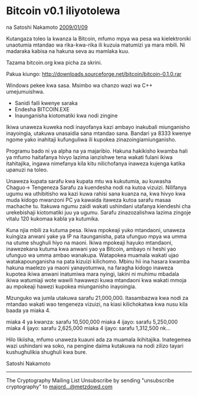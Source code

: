 # Bitcoin v0.1 iliyotolewa

na Satoshi Nakamoto [2009/01/09](https://web.archive.org/web/20190604064539/https://www.mail-archive.com/cryptography@metzdowd.com/msg10142.html)

<LanguageDropdown/>

Kutangaza toleo la kwanza la Bitcoin, mfumo mpya wa pesa wa kielektroniki unaotumia mtandao wa rika-kwa-rika ili kuzuia matumizi ya mara mbili. Ni madaraka kabisa na hakuna seva au mamlaka kuu.


Tazama bitcoin.org kwa picha za skrini.

Pakua kiungo:
http://downloads.sourceforge.net/bitcoin/bitcoin-0.1.0.rar

Windows pekee kwa sasa. Msimbo wa chanzo wazi wa C++ umejumuishwa.

- Sanidi faili kwenye saraka
- Endesha BITCOIN.EXE
- Inaunganisha kiotomatiki kwa nodi zingine

Ikiwa unaweza kuweka nodi inayofanya kazi ambayo inakubali miunganisho inayoingia, utakuwa unasaidia sana mtandao sana. Bandari ya 8333 kwenye ngome yako inahitaji kufunguliwa ili kupokea zinazoingiamiunganisho. 

Programu bado ni ya alpha na ya majaribio. Hakuna hakikisho kwamba hali ya mfumo haitafanya hivyo lazima ianzishwe tena wakati fulani ikiwa itahitajika, ingawa nimefanya kila kitu nilichofanya inaweza kujenga katika upanuzi na toleo.

Unaweza kupata sarafu kwa kupata mtu wa kukutumia, au kuwasha Chaguo-> Tengeneza
Sarafu za kuendesha nodi na kutoa vizuizi. Nilifanya ugumu wa uthibitisho wa kazi kuwa rahisi sana kuanza na, kwa hivyo kwa muda kidogo mwanzoni PC ya kawaida itaweza kutoa sarafu masaa machache tu. Itakuwa ngumu zaidi wakati ushindani utafanya kiendeshi cha urekebishaji kiotomatiki juu ya ugumu. Sarafu zinazozalishwa lazima zingoje vitalu 120 kukomaa kabla ya kutumika.

Kuna njia mbili za kutuma pesa. Ikiwa mpokeaji yuko mtandaoni, unaweza kuingiza anwani yake ya IP na itaunganisha, pata ufunguo mpya wa umma na utume shughuli hiyo na maoni. Ikiwa mpokeaji hayuko mtandaoni, inawezekana kutuma kwa anwani yao ya Bitcoin, ambayo ni heshi yao ufunguo wa umma ambao wanakupa. Watapokea muamala wakati ujao watakapounganisha na pata kizuizi kilichomo. Mbinu hii ina hasara kwamba hakuna maelezo ya maoni yanayotumwa, na faragha kidogo inaweza kupotea ikiwa anwani inatumiwa mara nyingi, lakini ni muhimu mbadala ikiwa watumiaji wote wawili hawawezi kuwa mtandaoni kwa wakati mmoja au mpokeaji hawezi kupokea
miunganisho inayoingia.

Mzunguko wa jumla utakuwa sarafu 21,000,000. Itasambazwa kwa nodi za mtandao wakati wao tengeneza vizuizi, na kiasi kilichokatwa kwa nusu kila baada ya miaka 4.

miaka 4 ya kwanza: sarafu 10,500,000
miaka 4 ijayo: sarafu 5,250,000
miaka 4 ijayo: sarafu 2,625,000
miaka 4 ijayo: sarafu 1,312,500
nk...

Hilo likiisha, mfumo unaweza kuauni ada za muamala ikihitajika. Inategemea wazi
ushindani wa soko, na pengine daima kutakuwa na nodi zilizo tayari kushughulikia shughuli kwa bure.

Satoshi Nakamoto

---------------------------------------------------------------------
The Cryptography Mailing List
Unsubscribe by sending "unsubscribe cryptography" to majord...@metzdowd.com

